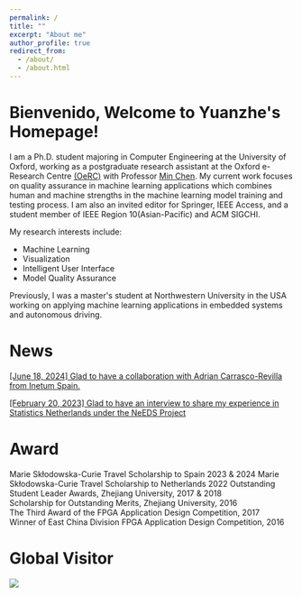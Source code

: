 ```yaml
---
permalink: /
title: ""
excerpt: "About me"
author_profile: true
redirect_from:
  - /about/
  - /about.html
---
```


Bienvenido, Welcome to Yuanzhe's Homepage! 
======
I am a Ph.D. student majoring in Computer Engineering at the University of Oxford, working as a postgraduate research assistant at the Oxford e-Research Centre [(OeRC)](https://oerc.ox.ac.uk/) with Professor [Min Chen](https://sites.google.com/view/mchen). My current work focuses on quality assurance in machine learning applications which combines human and machine strengths in the machine learning model training and testing process. I am also an invited editor for Springer, IEEE Access, and a student member of IEEE Region 10(Asian-Pacific) and ACM SIGCHI. 

My research interests include: 
 * Machine Learning
 * Visualization
 * Intelligent User Interface
 * Model Quality Assurance

Previously, I was a master's student at Northwestern University in the USA working on applying machine learning applications in embedded systems and autonomous driving.

News
=====
[[June 18, 2024] Glad to have a collaboration with Adrian Carrasco-Revilla from Inetum Spain.](https://oerc.ox.ac.uk/news/collaboration-the-key-to-growing/)

[[February 20, 2023] Glad to have an interview to share my experience in Statistics Netherlands under the NeEDS Project](https://oerc.ox.ac.uk/news/needs-met/)

Award
======
Marie Skłodowska-Curie Travel Scholarship to Spain 2023 & 2024
Marie Skłodowska-Curie Travel Scholarship to Netherlands 2022
Outstanding Student Leader Awards, Zhejiang University, 2017 & 2018  
Scholarship for Outstanding Merits, Zhejiang University, 2016  
The Third Award of the FPGA Application Design Competition, 2017  
Winner of East China Division FPGA Application Design Competition, 2016  

Global Visitor
======
<a href="https://clustrmaps.com/site/1bh5b"  title="Visit tracker"><img src="//www.clustrmaps.com/map_v2.png?d=PMdgG1ndfGcn3xMms6C73KIJOVFI3awa66USOxL7suM&cl=ffffff" /></a>


<script src="../spidernet.js" charset="utf-8"></script> 
<script src="https://cdn.jsdelivr.net/npm/live2d-widget@3.0.4/lib/L2Dwidget.min.js"></script>
<style type="text/css"> canvas#live2dcanvas { border: 0 !important;}</style>
<script type="text/javascript">
setTimeout(() => {
     L2Dwidget.init({
             "model": {
                     "scale": 0.5
             },
             "display": {
                     "position": "right",
                    "width": 90,
                    "height": 130,
                    "hOffset": 0,
                    "vOffset": -20
            },
            "mobile": {
                    "show": true,
                    "scale": 0.5
            },
            "react": {
                    "opacityDefault": 0.7,
                    "opacityOnHover": 0.2
            }
    });
}, 1000)
</script>
